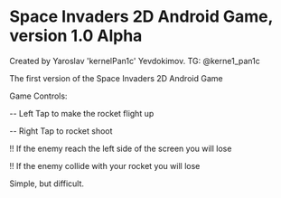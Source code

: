 # Space Invaders 2D Android Game, version 1.0 Alpha

Created by Yaroslav 'kernelPan1c' Yevdokimov. TG: @kerne1_pan1c

The first version of the Space Invaders 2D Android Game


Game Controls:

-- Left Tap to make the rocket flight up

-- Right Tap to rocket shoot

!! If the enemy reach the left side of the screen you will lose

!! If the enemy collide with your rocket you will lose

Simple, but difficult.
